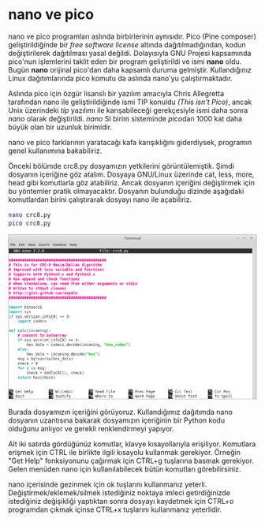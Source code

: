 # nano ve pico

nano ve pico programları aslında birbirlerinin aynısıdır. Pico (Pine composer) geliştirildiğinde bir *free software license* altında dağıtılmadığından, kodun değiştirilerek dağıtılması yasal değildi. Dolayısıyla GNU Projesi kapsamında pico'nun işlemlerini taklit eden bir program geliştirildi ve ismi **nano** oldu. Bugün **nano** orijinal pico'dan daha kapsamlı duruma gelmiştir. Kullandığınız Linux dağıtımlarında pico komutu da aslında nano'yu çalıştırmaktadır.

Aslında pico için özgür lisanslı bir yazılım amacıyla Chris Allegretta tarafından nano ile geliştirildiğinde ismi TIP konuldu *(This isn't Pico)*, ancak Unix üzerindeki *tip* yazılımı ile karışabileceği gerekçesiyle ismi daha sonra *nano* olarak değiştirildi. *nano* SI birim sisteminde *pico*dan 1000 kat daha büyük olan bir uzunluk birimidir.

nano ve pico farklarının yaratacağı kafa karışıklığını giderdiysek, programın genel kullanımına bakabiliriz.

Önceki bölümde crc8.py dosyamızın yetkilerini görüntülemiştik. Şimdi dosyanın içeriğine göz atalım. Dosyaya GNU/Linux üzerinde cat, less, more, head gibi komutlarla göz atabiliriz. Ancak dosyanın içeriğini değiştirmek için bu yöntemler pratik olmayacaktır. Dosyanın bulunduğu dizinde aşağıdaki komutlardan birini çalıştırarak dosyayı nano ile açabiliriz.

```bash
nano crc8.py
pico crc8.py
```

![](nano.png)

Burada dosyamızın içeriğini görüyoruz. Kullandığımız dağıtımda nano dosyanın uzantısına bakarak dosyamızın içeriğinin bir Python kodu olduğunu anlıyor ve gerekli renklendirmeyi yapıyor.

Alt iki satırda gördüğünüz komutlar, klavye kısayollarıyla erişiliyor. Komutlara erişmek için CTRL ile birlikte ilgili kısayolu kullanmak gerekiyor. Örneğin "Get Help" fonksiyonunu çağırmak için CTRL+g tuşlarına basmak gerekiyor. Gelen menüden nano için kullanılabilecek bütün komutları görebilirsiniz.

nano içerisinde gezinmek için ok tuşlarını kullanmanız yeterli. Değiştirmek/eklemek/silmek istediğiniz noktaya imleci getirdiğinizde istediğiniz değişikliği yaptıktan sonra dosyayı kaydetmek için CTRL+o programdan çıkmak içinse CTRL+x tuşlarını kullanmanız yeterlidir.



